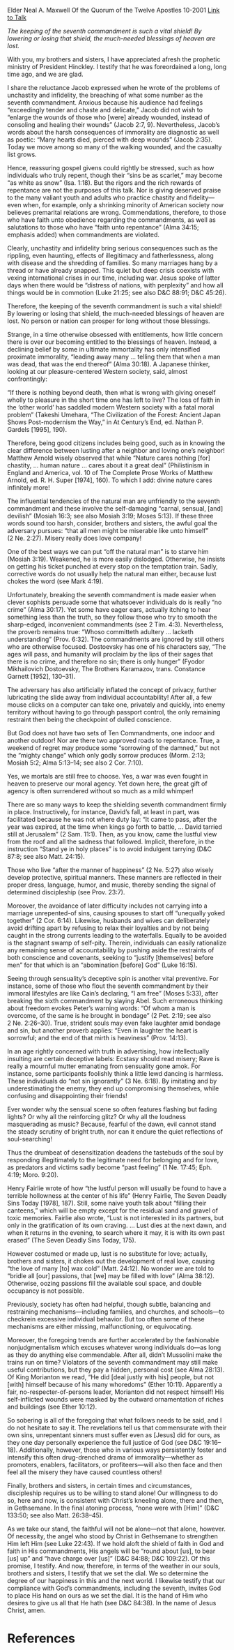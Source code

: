 Elder Neal A. Maxwell
Of the Quorum of the Twelve Apostles
10-2001
[Link to Talk](https://www.churchofjesuschrist.org/study/general-conference/2001/10/the-seventh-commandment-a-shield?lang=eng)

_The keeping of the seventh commandment is such a vital shield! By lowering or losing that shield, the much-needed blessings of heaven are lost._

With you, my brothers and sisters, I have appreciated afresh the prophetic ministry of President Hinckley. I testify that he was foreordained a long, long time ago, and we are glad.

I share the reluctance Jacob expressed when he wrote of the problems of unchastity and infidelity, the breaching of what some number as the seventh commandment. Anxious because his audience had feelings “exceedingly tender and chaste and delicate,” Jacob did not wish to “enlarge the wounds of those who [were] already wounded, instead of consoling and healing their wounds” (Jacob 2:7, 9). Nevertheless, Jacob’s words about the harsh consequences of immorality are diagnostic as well as poetic: “Many hearts died, pierced with deep wounds” (Jacob 2:35). Today we move among so many of the walking wounded, and the casualty list grows.

Hence, reassuring gospel givens could rightly be stressed, such as how individuals who truly repent, though their “sins be as scarlet,” may become “as white as snow” (Isa. 1:18). But the rigors and the rich rewards of repentance are not the purposes of this talk. Nor is giving deserved praise to the many valiant youth and adults who practice chastity and fidelity—even when, for example, only a shrinking minority of American society now believes premarital relations are wrong. Commendations, therefore, to those who have faith unto obedience regarding the commandments, as well as salutations to those who have “faith unto repentance” (Alma 34:15; emphasis added) when commandments are violated.

Clearly, unchastity and infidelity bring serious consequences such as the rippling, even haunting, effects of illegitimacy and fatherlessness, along with disease and the shredding of families. So many marriages hang by a thread or have already snapped. This quiet but deep crisis coexists with vexing international crises in our time, including war. Jesus spoke of latter days when there would be “distress of nations, with perplexity” and how all things would be in commotion (Luke 21:25; see also D&C 88:91; D&C 45:26).

Therefore, the keeping of the seventh commandment is such a vital shield! By lowering or losing that shield, the much-needed blessings of heaven are lost. No person or nation can prosper for long without those blessings.

Strange, in a time otherwise obsessed with entitlements, how little concern there is over our becoming entitled to the blessings of heaven. Instead, a declining belief by some in ultimate immortality has only intensified proximate immorality, “leading away many … telling them that when a man was dead, that was the end thereof” (Alma 30:18). A Japanese thinker, looking at our pleasure-centered Western society, said, almost confrontingly:

“If there is nothing beyond death, then what is wrong with giving oneself wholly to pleasure in the short time one has left to live? The loss of faith in the ‘other world’ has saddled modern Western society with a fatal moral problem” (Takeshi Umehara, “The Civilization of the Forest: Ancient Japan Shows Post-modernism the Way,” in At Century’s End, ed. Nathan P. Gardels [1995], 190).

Therefore, being good citizens includes being good, such as in knowing the clear difference between lusting after a neighbor and loving one’s neighbor! Matthew Arnold wisely observed that while “Nature cares nothing [for] chastity, … human nature … cares about it a great deal” (Philistinism in England and America, vol. 10 of The Complete Prose Works of Matthew Arnold, ed. R. H. Super [1974], 160). To which I add: divine nature cares infinitely more!

The influential tendencies of the natural man are unfriendly to the seventh commandment and these involve the self-damaging “carnal, sensual, [and] devilish” (Mosiah 16:3; see also Mosiah 3:19; Moses 5:13). If these three words sound too harsh, consider, brothers and sisters, the awful goal the adversary pursues: “that all men might be miserable like unto himself” (2 Ne. 2:27). Misery really does love company!

One of the best ways we can put “off the natural man” is to starve him (Mosiah 3:19). Weakened, he is more easily dislodged. Otherwise, he insists on getting his ticket punched at every stop on the temptation train. Sadly, corrective words do not usually help the natural man either, because lust chokes the word (see Mark 4:19).

Unfortunately, breaking the seventh commandment is made easier when clever sophists persuade some that whatsoever individuals do is really “no crime” (Alma 30:17). Yet some have eager ears, actually itching to hear something less than the truth, so they follow those who try to smooth the sharp-edged, inconvenient commandments (see 2 Tim. 4:3). Nevertheless, the proverb remains true: “Whoso committeth adultery … lacketh understanding” (Prov. 6:32). The commandments are ignored by still others who are otherwise focused. Dostoevsky has one of his characters say, “The ages will pass, and humanity will proclaim by the lips of their sages that there is no crime, and therefore no sin; there is only hunger” (Fyodor Mikhailovich Dostoevsky, The Brothers Karamazov, trans. Constance Garnett [1952], 130–31).

The adversary has also artificially inflated the concept of privacy, further lubricating the slide away from individual accountability! After all, a few mouse clicks on a computer can take one, privately and quickly, into enemy territory without having to go through passport control, the only remaining restraint then being the checkpoint of dulled conscience.

But God does not have two sets of Ten Commandments, one indoor and another outdoor! Nor are there two approved roads to repentance. True, a weekend of regret may produce some “sorrowing of the damned,” but not the “mighty change” which only godly sorrow produces (Morm. 2:13; Mosiah 5:2; Alma 5:13–14; see also 2 Cor. 7:10).

Yes, we mortals are still free to choose. Yes, a war was even fought in heaven to preserve our moral agency. Yet down here, the great gift of agency is often surrendered without so much as a mild whimper!

There are so many ways to keep the shielding seventh commandment firmly in place. Instructively, for instance, David’s fall, at least in part, was facilitated because he was not where duty lay: “It came to pass, after the year was expired, at the time when kings go forth to battle, … David tarried still at Jerusalem” (2 Sam. 11:1). Then, as you know, came the lustful view from the roof and all the sadness that followed. Implicit, therefore, in the instruction “Stand ye in holy places” is to avoid indulgent tarrying (D&C 87:8; see also Matt. 24:15).

Those who live “after the manner of happiness” (2 Ne. 5:27) also wisely develop protective, spiritual manners. These manners are reflected in their proper dress, language, humor, and music, thereby sending the signal of determined discipleship (see Prov. 23:7).

Moreover, the avoidance of later difficulty includes not carrying into a marriage unrepented-of sins, causing spouses to start off “unequally yoked together” (2 Cor. 6:14). Likewise, husbands and wives can deliberately avoid drifting apart by refusing to relax their loyalties and by not being caught in the strong currents leading to the waterfalls. Equally to be avoided is the stagnant swamp of self-pity. Therein, individuals can easily rationalize any remaining sense of accountability by pushing aside the restraints of both conscience and covenants, seeking to “justify [themselves] before men” for that which is an “abomination [before] God” (Luke 16:15).

Seeing through sensuality’s deceptive spin is another vital preventive. For instance, some of those who flout the seventh commandment by their immoral lifestyles are like Cain’s declaring, “I am free” (Moses 5:33), after breaking the sixth commandment by slaying Abel. Such erroneous thinking about freedom evokes Peter’s warning words: “Of whom a man is overcome, of the same is he brought in bondage” (2 Pet. 2:19; see also 2 Ne. 2:26–30). True, strident souls may even fake laughter amid bondage and sin, but another proverb applies: “Even in laughter the heart is sorrowful; and the end of that mirth is heaviness” (Prov. 14:13).

In an age rightly concerned with truth in advertising, how intellectually insulting are certain deceptive labels: Ecstasy should read misery; Rave is really a mournful mutter emanating from sensuality gone amok. For instance, some participants foolishly think a little lewd dancing is harmless. These individuals do “not sin ignorantly” (3 Ne. 6:18). By imitating and by underestimating the enemy, they end up compromising themselves, while confusing and disappointing their friends!

Ever wonder why the sensual scene so often features flashing but fading lights? Or why all the reinforcing glitz? Or why all the loudness masquerading as music? Because, fearful of the dawn, evil cannot stand the steady scrutiny of bright truth, nor can it endure the quiet reflections of soul-searching!

Thus the drumbeat of desensitization deadens the tastebuds of the soul by responding illegitimately to the legitimate need for belonging and for love, as predators and victims sadly become “past feeling” (1 Ne. 17:45; Eph. 4:19; Moro. 9:20).

Henry Fairlie wrote of how “the lustful person will usually be found to have a terrible hollowness at the center of his life” (Henry Fairlie, The Seven Deadly Sins Today [1978], 187). Still, some naive youth talk about “filling their canteens,” which will be empty except for the residual sand and gravel of toxic memories. Fairlie also wrote, “Lust is not interested in its partners, but only in the gratification of its own craving. … Lust dies at the next dawn, and when it returns in the evening, to search where it may, it is with its own past erased” (The Seven Deadly Sins Today, 175).

However costumed or made up, lust is no substitute for love; actually, brothers and sisters, it chokes out the development of real love, causing “the love of many [to] wax cold” (Matt. 24:12). No wonder we are told to “bridle all [our] passions, that [we] may be filled with love” (Alma 38:12). Otherwise, oozing passions fill the available soul space, and double occupancy is not possible.

Previously, society has often had helpful, though subtle, balancing and restraining mechanisms—including families, and churches, and schools—to checkrein excessive individual behavior. But too often some of these mechanisms are either missing, malfunctioning, or equivocating.

Moreover, the foregoing trends are further accelerated by the fashionable nonjudgmentalism which excuses whatever wrong individuals do—as long as they do anything else commendable. After all, didn’t Mussolini make the trains run on time? Violators of the seventh commandment may still make useful contributions, but they pay a hidden, personal cost (see Alma 28:13). Of King Morianton we read, “He did [deal justly with his] people, but not [with] himself because of his many whoredoms” (Ether 10:11). Apparently a fair, no-respecter-of-persons leader, Morianton did not respect himself! His self-inflicted wounds were masked by the outward ornamentation of riches and buildings (see Ether 10:12).

So sobering is all of the foregoing that what follows needs to be said, and I do not hesitate to say it. The revelations tell us that commensurate with their own sins, unrepentant sinners must suffer even as [Jesus] did for ours, as they one day personally experience the full justice of God (see D&C 19:16–18). Additionally, however, those who in various ways persistently foster and intensify this often drug-drenched drama of immorality—whether as promoters, enablers, facilitators, or profiteers—will also then face and then feel all the misery they have caused countless others!

Finally, brothers and sisters, in certain times and circumstances, discipleship requires us to be willing to stand alone! Our willingness to do so, here and now, is consistent with Christ’s kneeling alone, there and then, in Gethsemane. In the final atoning process, “none were with [Him]” (D&C 133:50; see also Matt. 26:38–45).

As we take our stand, the faithful will not be alone—not that alone, however. Of necessity, the angel who stood by Christ in Gethsemane to strengthen Him left Him (see Luke 22:43). If we hold aloft the shield of faith in God and faith in His commandments, His angels will be “round about [us], to bear [us] up” and “have charge over [us]” (D&C 84:88; D&C 109:22). Of this promise, I testify. And now, therefore, in terms of the weather in our souls, brothers and sisters, I testify that we set the dial. We so determine the degree of our happiness in this and the next world. I likewise testify that our compliance with God’s commandments, including the seventh, invites God to place His hand on ours as we set the dial. It is the hand of Him who desires to give us all that He hath (see D&C 84:38). In the name of Jesus Christ, amen.

# References
